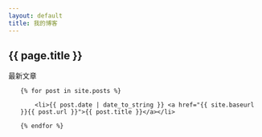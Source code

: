 ```yaml
---
layout: default
title: 我的博客
---
```


<h2>{{ page.title }}</h2>

<p>最新文章</p>

<ul>

    {% for post in site.posts %}

        <li>{{ post.date | date_to_string }} <a href="{{ site.baseurl }}{{ post.url }}">{{ post.title }}</a></li>

    {% endfor %}

</ul>

